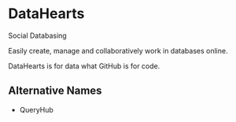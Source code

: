# DataHearts

Social Databasing

Easily create, manage and collaboratively work in databases online.

DataHearts is for data what GitHub is for code.


## Alternative Names

- QueryHub

